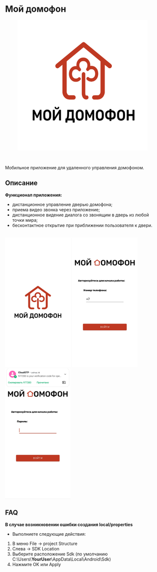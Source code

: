 <h1>Мой домофон</h1>

<p align="center"><img width="425" height="425" src="images/logo.png"></p>

<br>

<span>Мобильное приложение для удаленного управления домофоном.</span>

<h2>Описание</h2>

**Функционал приложения:**

- дистанционное управление дверью домофона;
- приема видео звонка через приложение;
- дистанционное видение диалога со звонящим в дверь из любой точки мира;
- бесконтактное открытие при приближении пользователя к двери.
  
<br>

<div>
    <img src="images/src1.jpg" height="425px">
    <img src="images/src2.jpg" height="425px">
    <img src="images/src3.jpg" height="425px">
</div>

<h2>FAQ</h2>

**В случае возникновении ошибки создания local/properties**

- Выполниете следующие действия:

1. В меню File -> project Structure
2. Cлева -> SDK Location
3. Выберите расположение Sdk (по умолчанию C:\Users\\**YourUser**\AppData\Local\Android\Sdk)
4. Нажмите OK или Apply 

